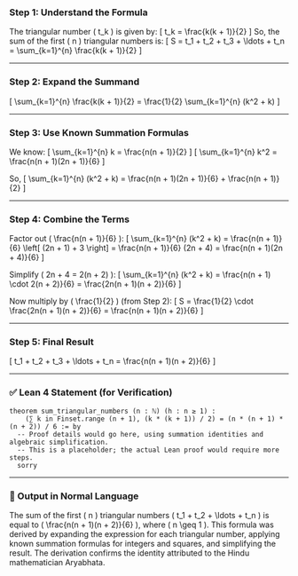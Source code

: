 ### Step 1: Understand the Formula

The triangular number \( t_k \) is given by:
\[
t_k = \frac{k(k + 1)}{2}
\]
So, the sum of the first \( n \) triangular numbers is:
\[
S = t_1 + t_2 + t_3 + \ldots + t_n = \sum_{k=1}^{n} \frac{k(k + 1)}{2}
\]

---

### Step 2: Expand the Summand

\[
\sum_{k=1}^{n} \frac{k(k + 1)}{2} = \frac{1}{2} \sum_{k=1}^{n} (k^2 + k)
\]

---

### Step 3: Use Known Summation Formulas

We know:
\[
\sum_{k=1}^{n} k = \frac{n(n + 1)}{2}
\]
\[
\sum_{k=1}^{n} k^2 = \frac{n(n + 1)(2n + 1)}{6}
\]

So,
\[
\sum_{k=1}^{n} (k^2 + k) = \frac{n(n + 1)(2n + 1)}{6} + \frac{n(n + 1)}{2}
\]

---

### Step 4: Combine the Terms

Factor out \( \frac{n(n + 1)}{6} \):
\[
\sum_{k=1}^{n} (k^2 + k) = \frac{n(n + 1)}{6} \left[ (2n + 1) + 3 \right] = \frac{n(n + 1)}{6} (2n + 4) = \frac{n(n + 1)(2n + 4)}{6}
\]

Simplify \( 2n + 4 = 2(n + 2) \):
\[
\sum_{k=1}^{n} (k^2 + k) = \frac{n(n + 1) \cdot 2(n + 2)}{6} = \frac{2n(n + 1)(n + 2)}{6}
\]

Now multiply by \( \frac{1}{2} \) (from Step 2):
\[
S = \frac{1}{2} \cdot \frac{2n(n + 1)(n + 2)}{6} = \frac{n(n + 1)(n + 2)}{6}
\]

---

### Step 5: Final Result

\[
t_1 + t_2 + t_3 + \ldots + t_n = \frac{n(n + 1)(n + 2)}{6}
\]

---

### ✅ Lean 4 Statement (for Verification)

```lean
theorem sum_triangular_numbers (n : ℕ) (h : n ≥ 1) :
    (∑ k in Finset.range (n + 1), (k * (k + 1)) / 2) = (n * (n + 1) * (n + 2)) / 6 := by
  -- Proof details would go here, using summation identities and algebraic simplification.
  -- This is a placeholder; the actual Lean proof would require more steps.
  sorry
```

---

### 📘 Output in Normal Language

The sum of the first \( n \) triangular numbers \( t_1 + t_2 + \ldots + t_n \) is equal to \( \frac{n(n + 1)(n + 2)}{6} \), where \( n \geq 1 \). This formula was derived by expanding the expression for each triangular number, applying known summation formulas for integers and squares, and simplifying the result. The derivation confirms the identity attributed to the Hindu mathematician Aryabhata.